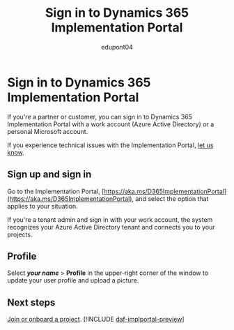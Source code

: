 ﻿---
title: Sign in to Dynamics 365 Implementation Portal
description: Learn how to sign up and sign in to Dynamics 365 Implementation Portal.
ms.date: 03/27/2023
ms.topic: how-to
author: edupont04
ms.author: olpetrov
ms.reviewer: edupont
ms.custom: bap-template
---

# Sign in to Dynamics 365 Implementation Portal

If you're a partner or customer, you can sign in to Dynamics 365 Implementation Portal with a work account (Azure Active Directory) or a personal Microsoft account.

If you experience technical issues with the Implementation Portal, [let us know](overview.md#contact-us).

## Sign up and sign in

Go to the Implementation Portal, [https://aka.ms/D365ImplementationPortal](https://aka.ms/D365ImplementationPortal), and select the option that applies to your situation.

If you're a tenant admin and sign in with your work account, the system recognizes your Azure Active Directory tenant and connects you to your projects.  

## Profile  

Select ***your name*** > **Profile** in the upper-right corner of the window to update your user profile and upload a picture.

## Next steps

[Join or onboard a project](onboard-project.md). [!INCLUDE [daf-implportal-preview](../includes/daf-implportal-preview.md)]
